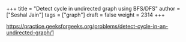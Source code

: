 +++
title = "Detect cycle in undirected graph using BFS/DFS"
author = ["Seshal Jain"]
tags = ["graph"]
draft = false
weight = 2314
+++

<https://practice.geeksforgeeks.org/problems/detect-cycle-in-an-undirected-graph/1>
